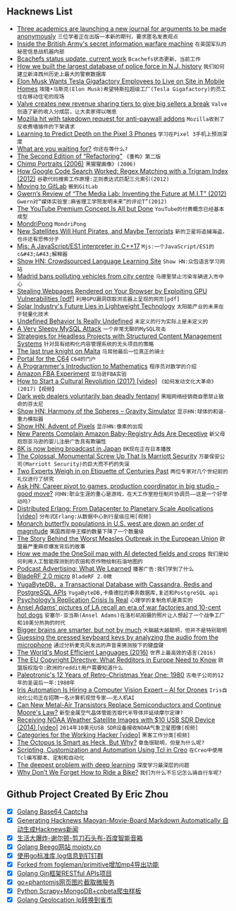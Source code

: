 ## Hacknews List


- [Three academics are launching a new journal for arguments to be made anonymously](https://www.theguardian.com/society/2018/dec/02/journal-of-controversial-ideas-jeff-mcmahan-peter-singer-francesca-minerva-identity-politics)  `三位学者正在出版一本新的期刊，要求匿名发表观点`
- [Inside the British Army&#39;s secret information warfare machine](https://www.wired.co.uk/article/inside-the-77th-brigade-britains-information-warfare-military)  `在英国军队的秘密信息战机器内部`
- [Bcachefs status update, current work](https://lkml.org/lkml/2018/12/2/46)  `Bcachefs状态更新，当前工作`
- [How we built the largest database of police force in N.J. history](https://www.nj.com/news/index.ssf/2018/11/how_we_built_the_most_comprehensive_statewide_database_of_police_force_in_the_us.html)  `我们如何建立新泽西州历史上最大的警察数据库`
- [Elon Musk Wants Tesla Gigafactory Employees to Live on Site in Mobile Homes](http://www.thedrive.com/news/24163/tesla-looks-to-expand-gigafactory-with-proposed-employee-housing-compound)  `埃隆•马斯克(Elon Musk)希望特斯拉超级工厂(Tesla Gigafactory)的员工住在移动住宅的现场`
- [Valve creates new revenue sharing tiers to give big sellers a break](http://www.gamasutra.com/view/news/331922/Valve_creates_new_rev_share_tiers_to_give_big_sellers_a_break.php)  `Valve创造了新的收入分成层，让大卖家得以喘息`
- [Mozilla hit with takedown request for anti-paywall addons](https://github.com/nextgens/anti-paywall/issues/109#issuecomment-441097828)  `Mozilla收到了反收费墙插件的下架请求`
- [Learning to Predict Depth on the Pixel 3 Phones](https://ai.googleblog.com/2018/11/learning-to-predict-depth-on-pixel-3.html)  `学习在Pixel 3手机上预测深度`
- [What are you waiting for?](http://science.sciencemag.org/content/362/6414/610.long)  `你还在等什么?`
- [The Second Edition of “Refactoring”](https://martinfowler.com/articles/refactoring-2nd-ed.html)  `《重构》第二版`
- [Chimp Portraits (2006)](http://franknoelker.com/collection/chimp-portraits)  `黑猩猩画像》(2006)`
- [How Google Code Search Worked: Regex Matching with a Trigram Index (2012)](https://swtch.com/~rsc/regexp/regexp4.html)  `谷歌代码搜索工作原理:正则表达式匹配三元索引(2012)`
- [Moving to GitLab](https://mail.haskell.org/pipermail/ghc-devs/2018-December/016613.html)  `搬到GitLab`
- [Gwern’s Review of “The Media Lab: Inventing the Future at M.I.T” (2012)](https://www.goodreads.com/review/show/373688680)  `Gwern对“媒体实验室:麻省理工学院发明未来”的评论T”(2012)`
- [The YouTube Premium Concept Is All but Done](https://www.hollywoodreporter.com/bastard-machine/critics-notebook-youtube-premium-concept-is-all-but-done-1164556)  `YouTube的付费概念已经基本成型`
- [MondriPong](http://www.kmhcreative.com/labs/demos/MondriPong/index.html)  `MondriPong`
- [New Satellites Will Hunt Pirates, and Maybe Terrorists](https://www.bloomberg.com/news/articles/2018-11-30/spacex-to-loft-satellites-to-hunt-pirates-and-maybe-terrorists)  `新的卫星将追捕海盗，也许还有恐怖分子`
- [Mjs: A JavaScript/ES1 interpreter in C&#43;&#43;17](https://github.com/mras0/mjs)  `Mjs:一个JavaScript/ES1的c&#43;&#43;解释器`
- [Show HN: Crowdsourced Language Learning Site](https://littlelingua.eu)  `Show HN:众包语言学习网站`
- [Madrid bans polluting vehicles from city centre](https://www.theguardian.com/cities/2018/nov/30/its-the-only-way-forward-madrid-bans-polluting-vehicles-from-city-centre)  `马德里禁止污染车辆进入市中心`
- [Stealing Webpages Rendered on Your Browser by Exploiting GPU Vulnerabilities [pdf]](https://www.cc.gatech.edu/~slee3036/papers/lee:gpu.pdf)  `利用GPU漏洞窃取浏览器上呈现的网页[pdf]`
- [Solar Industry&#39;s Future Lies in Lightweight Technology](https://www.scientificamerican.com/article/solar-industrys-future-lies-in-lightweight-technology/)  `太阳能产业的未来在于轻量化技术`
- [Undefined Behavior Is Really Undefined](https://cryptoservices.github.io/fde/2018/11/30/undefined-behavior.html)  `未定义的行为实际上是未定义的`
- [A Very Sleepy MySQL Attack](https://blog.cotten.io/a-very-sleepy-mysql-attack-bff80975fda7)  `一个非常无聊的MySQL攻击`
- [Strategies for Headless Projects with Structured Content Management Systems](https://www.smashingmagazine.com/2018/11/structured-content-done-right/)  `针对具有结构化内容管理系统的无头项目的策略`
- [The last true knight on Malta](http://www.bbc.com/travel/story/20181129-the-last-true-knight-on-malta)  `马耳他最后一位真正的骑士`
- [Portal for the C64](https://www.jamiefuller.com/portal/)  `C64的门户`
- [A Programmer&#39;s Introduction to Mathematics](https://jeremykun.com/2018/12/01/a-programmers-introduction-to-mathematics/)  `程序员对数学的介绍`
- [Amazon FBA Experiment](https://fbaexperiment.com/start-amazon-fba-experiment/)  `亚马逊FBA实验`
- [How to Start a Cultural Revolution (2017) [video]](https://www.youtube.com/watch?v=YVVick2kf8c)  `《如何发动文化大革命》(2017)【视频】`
- [Dark web dealers voluntarily ban deadly fentanyl](https://www.theguardian.com/society/2018/dec/01/dark-web-dealers-voluntary-ban-deadly-fentanyl)  `黑暗网络经销商自愿禁止致命的芬太尼`
- [Show HN: Harmony of the Spheres – Gravity Simulator](https://thehappykoala.github.io/Harmony-of-the-Spheres/)  `显示HN:球体的和谐-重力模拟器`
- [Show HN: Advent of Pixels](https://advent.klart.io/)  `显示HN:像素的出现`
- [New Parents Complain Amazon Baby-Registry Ads Are Deceptive](https://www.wsj.com/articles/new-parents-complain-amazon-ads-are-deceptive-1543417201)  `新父母抱怨亚马逊的婴儿注册广告具有欺骗性`
- [8K is now being broadcast in Japan](https://www.newsshooter.com/2018/12/01/8k-is-now-being-broadcast-in-japan/)  `8K现在正在日本播放`
- [The Colossal, Monumental Screw Up That Is Marriott Security](https://danmunro.com/posts/the-colossal-monumental-screw-up-that-is-marriott-security/)  `万豪保安公司(Marriott Security)的巨大而不朽的失误`
- [Two Experts Weigh in on Etiquette of Centuries Past](https://www.nytimes.com/2018/11/26/books/review/how-to-behave-badly-elizabethan-england-ruth-goodman-what-would-mrs-astor-do-cecelia-tichi.html)  `两位专家对几个世纪前的礼仪进行了研究`
- [Ask HN: Career pivot to games, production coordinator in big studio – good move?](item?id=18577768)  `问HN:职业生涯的重心是游戏，在大工作室担任制片协调员——这是一个好举动吗?`
- [Distributed Erlang: From Datacenter to Planetary Scale Applications [video]](https://www.youtube.com/watch?v=01vedKGBQkQ)  `分布式Erlang:从数据中心到行星级应用[视频]`
- [Monarch butterfly populations in U.S. west are down an order of magnitude](https://qz.com/1480192/monarch-populations-in-the-us-west-are-down-86-this-year/)  `美国西部帝王蝶的数量下降了一个数量级`
- [The Story Behind the Worst Measles Outbreak in the European Union](https://www.npr.org/sections/goatsandsoda/2018/11/24/669228140/the-story-behind-the-worst-measles-outbreak-in-the-european-union)  `欧盟最严重麻疹爆发背后的故事`
- [How we made the OneSoil map with AI detected fields and crops](https://blog.onesoil.ai/en/onesoil-map)  `我们是如何利用人工智能探测到的农田和农作物绘制石油地图的`
- [Podcast Advertising: What We Learned](https://ahrefs.com/blog/podcast-advertising/)  `播客广告:我们学到了什么`
- [BladeRF 2.0 micro](https://www.nuand.com/bladerf-2-0-micro/)  `BladeRF 2.0微`
- [YugaByteDB，a Transactional Database with Cassandra, Redis and PostgreSQL APIs](https://github.com/YugaByte/yugabyte-db)  `YugaByteDB,卡桑德拉的事务数据库,复述和PostgreSQL api`
- [Psychology’s Replication Crisis Is Real](https://www.theatlantic.com/science/archive/2018/11/psychologys-replication-crisis-real/576223/)  `心理学的复制危机是真实的`
- [Ansel Adams’ pictures of LA recall an era of war factories and 10-cent hot dogs](https://medium.californiasun.co/ansel-adams-los-angeles-32a812bdb7db)  `安塞尔·亚当斯(Ansel Adams)在洛杉矶拍摄的照片让人想起了一个战争工厂和10美分热狗的时代`
- [Bigger brains are smarter, but not by much](https://medicalxpress.com/news/2018-11-bigger-brains-smarter.html)  `大脑越大越聪明，但并不是特别聪明`
- [Guessing the pressed keyboard keys by analyzing the audio from the microphone](https://github.com/ggerganov/kbd-audio)  `通过分析麦克风发出的声音来猜测按下的键盘键`
- [The World&#39;s Most Efficient Languages (2016)](http://www.theatlantic.com/international/archive/2016/06/complex-languages/489389/)  `世界上最高效的语言(2016)`
- [The EU Copyright Directive: What Redditors in Europe Need to Know](https://redditblog.com/2018/11/28/the-eu-copyright-directive-what-redditors-in-europe-need-to-know/)  `欧盟版权指令:欧洲的reddit用户需要知道什么`
- [Paleotronic&#39;s 12 Years of Retro-Christmas Year One: 1980](https://paleotronic.com/2018/12/02/paleotronics-12-years-of-christmas-year-one-1980/)  `古电子公司的12年的圣诞后一年:1980年`
- [Iris Automation Is Hiring a Computer Vision Expert – AI for Drones](http://www.irisonboard.com/careers/)  `Iris自动化公司正在招聘一名计算机视觉专家——无人机AI`
- [Can New Metal-Air Transistors Replace Semiconductors and Continue Moore&#39;s Law?](https://spectrum.ieee.org/nanoclast/semiconductors/devices/new-metalair-transistor-replaces-semiconductors)  `新型金属空气晶体管能否取代半导体并延续摩尔定律?`
- [Receiving NOAA Weather Satellite Images with $10 USB SDR Device (2014) [video]](https://www.youtube.com/watch?v=0efTTWMl3v0)  `2014年10美元USB SDR设备接收NOAA气象卫星图像[视频]`
- [Categories for the Working Hacker [video]](https://www.youtube.com/watch?v=gui_SE8rJUM)  `黑客工作分类[视频]`
- [The Octopus Is Smart as Heck, But Why?](https://www.nytimes.com/2018/11/30/science/animal-intelligence-octopus-cephalopods.html)  `章鱼很聪明，但是为什么呢?`
- [Scripting, Customization and Automation Using Tcl in Creo](https://wiki.tcl-lang.org/page/Tcl&#43;for&#43;Creo)  `在Creo中使用Tcl编写脚本、定制和自动化`
- [The deepest problem with deep learning](https://medium.com/@GaryMarcus/the-deepest-problem-with-deep-learning-91c5991f5695)  `深度学习最深层的问题`
- [Why Don’t We Forget How to Ride a Bike?](https://www.scientificamerican.com/article/why-dont-we-forget-how-to-ride-a-bike/)  `我们为什么不忘记怎么骑自行车呢?`

## Github Project Created By Eric Zhou

- [x] [Golang Base64 Captcha](https://github.com/mojocn/base64Captcha)
- [x] [Generating Hacknews Maoyan-Movie-Board Markdown Automatically 自动生成Hacknews新闻](https://github.com/dejavuzhou/md-genie)
- [x] [生活大爆炸-谢尔顿-剪刀石头布-百度智能音箱](https://github.com/mojocn/dueros-bang-game)
- [x] [Golang Beego网站 mojotv.cn](https://github.com/mojocn/www.mojotv.cn)
- [x] [使用go标准库,log信息到钉钉群](https://github.com/mojocn/dooger)
- [x] [Forked from fogleman/primitive增加mp4导出功能](https://github.com/mojocn/primitive)
- [x] [Golang Gin框架RESTful APIs项目](https://github.com/JJJJJJJerk/ezier-golang-web-api-framework)
- [x] [go+phantomjs网页图片截取微服务](https://github.com/mojocn/screen_shot)
- [x] [Python Scrapy+MongoDB+cnbeta爬虫样板](https://github.com/mojocn/scrapy_mongodb_boilerplate_cnbeta)
- [x] [Golang Geolocation Ip转换到省市](https://github.com/mojocn/ip2location)